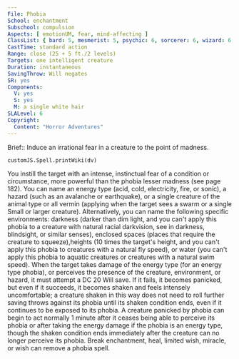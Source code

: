 ```yaml
---
File: Phobia
School: enchantment
Subschool: compulsion
Aspects: [ emotionUM, fear, mind-affecting ]
ClassList: { bard: 5, mesmerist: 5, psychic: 6, sorcerer: 6, wizard: 6, witch: 6 }
CastTime: standard action
Range: close (25 + 5 ft./2 levels)
Targets: one intelligent creature
Duration: instantaneous
SavingThrow: Will negates
SR: yes
Components:
  V: yes
  S: yes
  M: a single white hair
SLALevel: 6
Copyright:
  Content: "Horror Adventures"
---
```

Brief:: Induce an irrational fear in a creature to the point of madness.

```dataviewjs
customJS.Spell.printWiki(dv)
```

You instill the target with an intense, instinctual fear of a condition or circumstance, more powerful than the phobia lesser madness (see page 182). You can name an energy type (acid, cold, electricity, fire, or sonic), a hazard (such as an avalanche or earthquake), or a single creature of the animal type or all vermin (applying when the target sees a swarm or a single Small or larger creature). Alternatively, you can name the following specific environments: darkness (darker than dim light, and you can't apply this phobia to a creature with natural racial darkvision, see in darkness, blindsight, or similar senses), enclosed spaces (places that require the creature to squeeze),heights (10 times the  target's height, and you can't apply this phobia to creatures with a natural fly speed), or water (you can't apply this phobia to aquatic creatures or creatures with a natural swim speed).  When the target takes damage of the energy type (for an energy type phobia), or perceives the presence of the creature, environment, or hazard, it must attempt a DC 20 Will save. If it fails, it becomes panicked, but even if it succeeds, it becomes shaken and feels intensely uncomfortable; a creature shaken in this way does not need to roll further saving throws against its phobia until its shaken condition ends, even if it continues to be exposed to its phobia.  A creature panicked by phobia can begin to act normally 1 minute after it ceases being able to perceive its phobia or after taking the energy damage if the phobia is an energy type, though the shaken condition ends immediately after the creature can no longer perceive its phobia. Break enchantment, heal, limited wish, miracle, or wish can remove a phobia spell.
